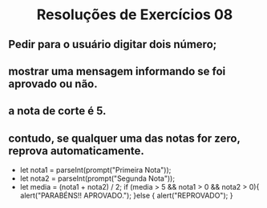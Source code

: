 <h1 align="center">Resoluções de Exercícios 08</h1>

## Pedir para o usuário digitar dois número;
## mostrar uma mensagem informando se foi aprovado ou não.
## a nota de corte é 5.
## contudo, se qualquer uma das notas for zero, reprova automaticamente.

- let nota1 = parseInt(prompt("Primeira Nota"));
- let nota2 = parseInt(prompt("Segunda Nota"));
- let media = (nota1 + nota2) / 2;
   if (media > 5 && nota1 > 0 && nota2 > 0){
   alert("PARABÉNS!!  APROVADO.");
   }else {
   alert("REPROVADO");
   }
